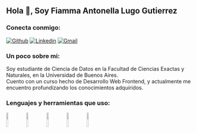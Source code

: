 ## Hola 👋, Soy Fiamma Antonella Lugo Gutierrez

### **Conecta conmigo:**

[![Github](https://img.shields.io/badge/-Github-000?style=flat&logo=Github&logoColor=white)](https://github.com/AntonellaLG)
[![Linkedin](https://img.shields.io/badge/-LinkedIn-blue?style=flat&logo=Linkedin&logoColor=white)](https://www.linkedin.com/in/falugogutierrez/)
[![Gmail](https://img.shields.io/badge/-Gmail-c14438?style=flat&logo=Gmail&logoColor=white)](mailto:fiammaantonella.falg@gmail.com)




### **Un poco sobre mi:**

Soy estudiante de Ciencia de Datos en la Facultad de Ciencias Exactas y Naturales, en la Universidad de Buenos Aires.
<br />
Cuento con un curso hecho de Desarrollo Web Frontend, y actualmente me encuentro profundizando los conocimientos adquiridos.




### **Lenguajes y herramientas que uso:** 

<p> 
    <code><img width="10%" src="https://www.vectorlogo.zone/logos/w3_html5/w3_html5-ar21.svg"></code>
    <code><img width="10%" src="https://www.vectorlogo.zone/logos/w3_css/w3_css-ar21.svg"></code>
    <code><img width="10%" src="https://www.vectorlogo.zone/logos/getbootstrap/getbootstrap-ar21.svg"></code>
    <code><img width="10%" src="https://www.vectorlogo.zone/logos/javascript/javascript-ar21.svg"></code>
    <code><img width="10%" src="https://www.vectorlogo.zone/logos/reactjs/reactjs-ar21.svg"></code>
</p>

